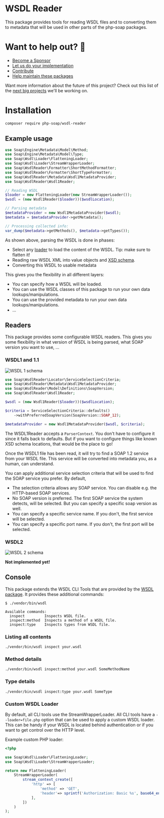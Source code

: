 # WSDL Reader

This package provides tools for reading WSDL files and to converting them to metadata that will be used in other parts of the php-soap packages. 

# Want to help out? 💚

- [Become a Sponsor](https://github.com/php-soap/.github/blob/main/HELPING_OUT.md#sponsor)
- [Let us do your implementation](https://github.com/php-soap/.github/blob/main/HELPING_OUT.md#let-us-do-your-implementation)
- [Contribute](https://github.com/php-soap/.github/blob/main/HELPING_OUT.md#contribute)
- [Help maintain these packages](https://github.com/php-soap/.github/blob/main/HELPING_OUT.md#maintain)

Want more information about the future of this project? Check out this list of the [next big projects](https://github.com/php-soap/.github/blob/main/PROJECTS.md) we'll be working on.

# Installation

```bash
composer require php-soap/wsdl-reader
```

## Example usage

```php
use Soap\Engine\Metadata\Model\Method;
use Soap\Engine\Metadata\Model\Type;
use Soap\Wsdl\Loader\FlatteningLoader;
use Soap\Wsdl\Loader\StreamWrapperLoader;
use Soap\WsdlReader\Formatter\ShortMethodFormatter;
use Soap\WsdlReader\Formatter\ShortTypeFormatter;
use Soap\WsdlReader\Metadata\Wsdl1MetadataProvider;
use Soap\WsdlReader\Wsdl1Reader;

// Reading WSDL
$loader = new FlatteningLoader(new StreamWrapperLoader());
$wsdl = (new Wsdl1Reader($loader))($wsdlLocation);

// Parsing metadata
$metadataProvider = new Wsdl1MetadataProvider($wsdl);
$metadata = $metadataProvider->getMetadata();

// Processing collected info:
var_dump($metadata->getMethods(), $metadata->getTypes());
```

As shown above, parsing the WSDL is done in phases:

* Select any [loader](https://github.com/php-soap/wsdl#wsdl-loader) to load the content of the WSDL. Tip: make sure to flatten it!
* Reading raw WSDL XML into value objects and [XSD schema](https://github.com/goetas-webservices/xsd-reader).
* Converting this WSDL to usable metadata

This gives you the flexibility in all different layers:

* You can specify how a WSDL will be loaded.
* You can use the WSDL classes of this package to run your own data lookups/manipulations.
* You can use the provided metadata to run your own data lookups/manipulations.
* ...


## Readers

This package provides some configurable WSDL readers.
This gives you some flexibility in what version of WSDL is being parsed, what SOAP version you want to use, ...

### WSDL1 and 1.1

![WSDL 1 schema](resources/diagrams/wsdl1.png)

```php
use Soap\WsdlReader\Locator\ServiceSelectionCriteria;
use Soap\WsdlReader\Metadata\Wsdl1MetadataProvider;
use Soap\WsdlReader\Model\Definitions\SoapVersion;
use Soap\WsdlReader\Wsdl1Reader;

$wsdl = (new Wsdl1Reader($loader))($wsdlLocation);

$criteria = ServiceSelectionCriteria::defaults()
    ->withPreferredSoapVersion(SoapVersion::SOAP_12);

$metadataProvider = new Wsdl1MetadataProvider($wsdl, $criteria);
```

The WSDL1Reader accepts a `ParserContext`. You don't have to configure it since it falls back to defaults.
But if you want to configure things like known XSD schema locations, that would be the place to go!

Once the WSDL1 file has been read, it will try to find a SOAP 1.2 service from your WSDL file.
This service will be converted into metadata you, as a human, can understand.

You can apply additional service selection criteria that will be used to find the SOAP service you prefer. By default,

* The selection criteria allows any SOAP service. You can disable e.g. the HTTP-based SOAP services.
* No SOAP version is preferred. The first SOAP service the system detects, will be selected. But you can specify a specific soap version as well.
* You can specify a specific service name. If you don't, the first service will be selected.
* You can specify a specific port name. If you don't, the first port will be selected.

### WSDL2

![WSDL 2 schema](resources/diagrams/wsdl2.png)

**Not implemented yet!**


## Console

This package extends the WSDL CLI Tools that are provided by the [WSDL package](https://github.com/php-soap/wsdl#wsdl-cli-tools).
It provides these additional commands:

```shell
$ ./vendor/bin/wsdl

Available commands:
  inspect         Inspects WSDL file.
  inspect:method  Inspects a method of a WSDL file.
  inspect:type    Inspects types from WSDL file.
```

### Listing all contents

```shell
./vendor/bin/wsdl inspect your.wsdl
```

### Method details

```shell
./vendor/bin/wsdl inspect:method your.wsdl SomeMethodName
```

### Type details

```shell
./vendor/bin/wsdl inspect:type your.wsdl SomeType
```

### Custom WSDL Loader

By default, all CLI tools use the StreamWrapperLoader.
All CLI tools have a `--loader=file.php` option that can be used to apply a custom WSDL loader.
This can be handy if your WSDL is located behind authentication or if you want to get control over the HTTP level.

Example custom PHP loader:

```php
<?php

use Soap\Wsdl\Loader\FlatteningLoader;
use Soap\Wsdl\Loader\StreamWrapperLoader;

return new FlatteningLoader(
    StreamWrapperLoader(
        stream_context_create([
            'http' => [
                'method' => 'GET',
                'header'=> sprintf('Authorization: Basic %s', base64_encode('username:password')),
            ],        
        ])
    )
);
```

